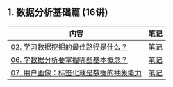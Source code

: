 ## 1. 数据分析基础篇 (16讲)

内容 | 笔记
---|---
[02. 学习数据挖掘的最佳路径是什么？](https://time.geekbang.org/column/article/73397) | [笔记](https://github.com/mantoujiaozi/Learning/blob/master/tool/analysis/study/%E6%95%B0%E6%8D%AE%E5%88%86%E6%9E%90%E5%AE%9E%E6%88%9845%E8%AE%B2_%E6%9E%81%E5%AE%A2%E6%97%B6%E9%97%B4/content/02.md)
[06. 学数据分析要掌握哪些基本概念？](https://time.geekbang.org/column/article/74612) | [笔记](https://github.com/mantoujiaozi/Learning/blob/master/tool/analysis/study/%E6%95%B0%E6%8D%AE%E5%88%86%E6%9E%90%E5%AE%9E%E6%88%9845%E8%AE%B2_%E6%9E%81%E5%AE%A2%E6%97%B6%E9%97%B4/content/06.md)
[07. 用户画像：标签化就是数据的抽象能力](https://time.geekbang.org/column/article/74612) | [笔记](https://github.com/mantoujiaozi/Learning/blob/master/tool/analysis/study/%E6%95%B0%E6%8D%AE%E5%88%86%E6%9E%90%E5%AE%9E%E6%88%9845%E8%AE%B2_%E6%9E%81%E5%AE%A2%E6%97%B6%E9%97%B4/content/07.md)


